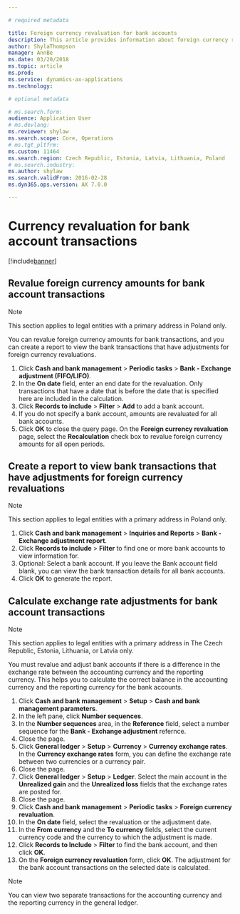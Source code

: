 ```yaml
---

# required metadata

title: Foreign currency revaluation for bank accounts
description: This article provides information about foreign currency revaluation for bank accounts.
author: ShylaThompson
manager: AnnBe
ms.date: 03/20/2018
ms.topic: article
ms.prod: 
ms.service: dynamics-ax-applications
ms.technology: 

# optional metadata

# ms.search.form:
audience: Application User
# ms.devlang: 
ms.reviewer: shylaw
ms.search.scope: Core, Operations
# ms.tgt_pltfrm: 
ms.custom: 11464
ms.search.region: Czech Republic, Estonia, Latvia, Lithuania, Poland
# ms.search.industry: 
ms.author: shylaw
ms.search.validFrom: 2016-02-28
ms.dyn365.ops.version: AX 7.0.0

---
```


# Currency revaluation for bank account transactions

[!include[banner](../includes/banner.md)]

## Revalue foreign currency amounts for bank account transactions

> [!NOTE]
> This section applies to legal entities with a primary address in Poland only.

You can revalue foreign currency amounts for bank transactions, and you can create a report to view the bank transactions that have adjustments for foreign currency revaluations. 

1. Click **Cash and bank management** > **Periodic tasks** > **Bank - Exchange adjustment (FIFO/LIFO)**. 
2. In the **On date** field, enter an end date for the revaluation. Only transactions that have a date that is before the date that is specified here are included in the calculation. 
3. Click **Records to include** > **Filter** > **Add** to add a bank account. 
4. If you do not specify a bank account, amounts are revaluated for all bank accounts. 
5. Click **OK** to close the query page. On the **Foreign currency revaluation** page, select the **Recalculation** check box to revalue foreign currency amounts for all open periods. 

## Create a report to view bank transactions that have adjustments for foreign currency revaluations

> [!NOTE]
> This section applies to legal entities with a primary address in Poland only.

1. Click **Cash and bank management** > **Inquiries and Reports** > **Bank - Exchange adjustment report**. 
2. Click **Records to include** > **Filter** to find one or more bank accounts to view information for. 
3. Optional: Select a bank account. If you leave the Bank account field blank, you can view the bank transaction details for all bank accounts. 
4. Click **OK** to generate the report. 

## Calculate exchange rate adjustments for bank account transactions

> [!NOTE]
> This section applies to legal entities with a primary address in The Czech Republic, Estonia, Lithuania, or Latvia only.

You must revalue and adjust bank accounts if there is a difference in the exchange rate between the accounting currency and the reporting currency. This helps you to calculate the correct balance in the accounting currency and the reporting currency for the bank accounts. 

1. Click **Cash and bank management** > **Setup** > **Cash and bank management parameters**. 
2. In the left pane, click **Number sequences**. 
3. In the **Number sequences** area, in the **Reference** field, select a number sequence for the **Bank - Exchange adjustment** refernce. 
4. Close the page. 
5. Click **General ledger** > **Setup** > **Currency** > **Currency exchange rates**. In the **Currency exchange rates** form, you can define the exchange rate between two currencies or a currency pair. 
6. Close the page. 
7. Click **General ledger** > **Setup** > **Ledger**. Select the main account in the **Unrealized gain** and the **Unrealized loss** fields that the exchange rates are posted for. 
8. Close the page. 
9. Click **Cash and bank management** > **Periodic tasks** > **Foreign currency revaluation**. 
10. In the **On date** field, select the revaluation or the adjustment date. 
11. In the **From currency** and the **To currency** fields, select the current currency code and the currency to which the adjustment is made. 
12. Click **Records to Include** > **Filter** to find the bank account, and then click **OK**. 
13. On the **Foreign currency revaluation** form, click **OK**. The adjustment for the bank account transactions on the selected date is calculated. 
   > [!NOTE]
   > You can view two separate transactions for the accounting currency and the reporting currency in the general ledger. 

